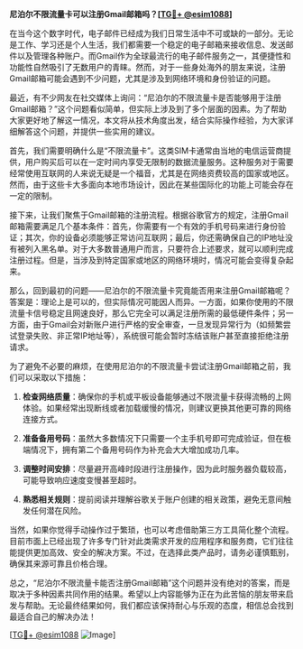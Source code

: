 **尼泊尔不限流量卡可以注册Gmail邮箱吗？[[TG💪+ @esim1088](https://t.me/s/esim1088)]**

在当今这个数字时代，电子邮件已经成为我们日常生活中不可或缺的一部分。无论是工作、学习还是个人生活，我们都需要一个稳定的电子邮箱来接收信息、发送邮件以及管理各种账户。而Gmail作为全球最流行的电子邮件服务之一，其便捷性和功能性自然吸引了无数用户的青睐。然而，对于一些身处海外的朋友来说，注册Gmail邮箱可能会遇到不少问题，尤其是涉及到网络环境和身份验证的问题。

最近，有不少网友在社交媒体上询问：“尼泊尔的不限流量卡是否能够用于注册Gmail邮箱？”这个问题看似简单，但实际上涉及到了多个层面的因素。为了帮助大家更好地了解这一情况，本文将从技术角度出发，结合实际操作经验，为大家详细解答这个问题，并提供一些实用的建议。

首先，我们需要明确什么是“不限流量卡”。这类SIM卡通常由当地的电信运营商提供，用户购买后可以在一定时间内享受无限制的数据流量服务。这种服务对于需要经常使用互联网的人来说无疑是一个福音，尤其是在网络资费较高的国家或地区。然而，由于这些卡大多面向本地市场设计，因此在某些国际化的功能上可能会存在一定的限制。

接下来，让我们聚焦于Gmail邮箱的注册流程。根据谷歌官方的规定，注册Gmail邮箱需要满足几个基本条件：首先，你需要有一个有效的手机号码来进行身份验证；其次，你的设备必须能够正常访问互联网；最后，你还需确保自己的IP地址没有被列入黑名单。对于大多数普通用户而言，只要符合上述要求，就可以顺利完成注册过程。但是，当涉及到特定国家或地区的网络环境时，情况可能会变得复杂起来。

那么，回到最初的问题——尼泊尔的不限流量卡究竟能否用来注册Gmail邮箱呢？答案是：理论上是可以的，但实际情况可能因人而异。一方面，如果你使用的不限流量卡信号稳定且网速良好，那么它完全可以满足注册所需的最低硬件条件；另一方面，由于Gmail会对新账户进行严格的安全审查，一旦发现异常行为（如频繁尝试登录失败、非正常IP地址等），系统很可能会暂时冻结该账户甚至直接拒绝注册请求。

为了避免不必要的麻烦，在使用尼泊尔的不限流量卡尝试注册Gmail邮箱之前，我们可以采取以下措施：

1. **检查网络质量**：确保你的手机或平板设备能够通过不限流量卡获得流畅的上网体验。如果经常出现断线或者加载缓慢的情况，则建议更换其他更可靠的网络连接方式。
   
2. **准备备用号码**：虽然大多数情况下只需要一个主手机号即可完成验证，但在极端情况下，拥有第二个备用号码作为补充会大大增加成功几率。

3. **调整时间安排**：尽量避开高峰时段进行注册操作，因为此时服务器负载较高，可能导致响应速度变慢甚至超时。

4. **熟悉相关规则**：提前阅读并理解谷歌关于账户创建的相关政策，避免无意间触发任何潜在风险。

当然，如果你觉得手动操作过于繁琐，也可以考虑借助第三方工具简化整个流程。目前市面上已经出现了许多专门针对此类需求开发的应用程序和服务商，它们往往能提供更加高效、安全的解决方案。不过，在选择此类产品时，请务必谨慎甄别，确保其来源可靠且价格合理。

总之，“尼泊尔不限流量卡能否注册Gmail邮箱”这个问题并没有绝对的答案，而是取决于多种因素共同作用的结果。希望以上内容能够为正在为此苦恼的朋友带来启发与帮助。无论最终结果如何，我们都应该保持耐心与乐观的态度，相信总会找到最适合自己的解决办法！

[[TG💪+ @esim1088](https://t.me/s/esim1088) ![Image](https://i.postimg.cc/4NQfJmqS/Snipaste-2025-05-13-00-14-12.png)]